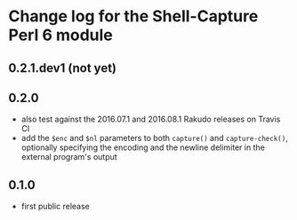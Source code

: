 Change log for the Shell-Capture Perl 6 module
==============================================

0.2.1.dev1 (not yet)
--------------------

0.2.0
-----

- also test against the 2016.07.1 and 2016.08.1 Rakudo releases on
  Travis CI
- add the `$enc` and `$nl` parameters to both `capture()` and `capture-check()`,
  optionally specifying the encoding and the newline delimiter in
  the external program's output

0.1.0
-----

- first public release
